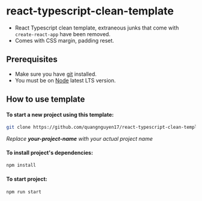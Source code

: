 # react-typescript-clean-template

- React Typescript clean template, extraneous junks that come with `create-react-app` have been removed.
- Comes with CSS margin, padding reset.

## Prerequisites

- Make sure you have [git](https://git-scm.com/) installed.
- You must be on [Node](https://nodejs.org/en/) latest LTS version.

## How to use template

#### To start a new project using this template:

```bash
git clone https://github.com/quangnguyen17/react-typescript-clean-template.git your-project-name
```

_Replace **your-project-name** with your actual project name_

#### To install project's dependencies:

```bash
npm install
```

#### To start project:

```bash
npm run start
```
